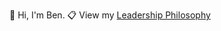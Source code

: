 👋 Hi, I'm Ben.
📋 View my [Leadership Philosophy](https://github.com/benedict-ryan/bio/blob/main/leadership-philosophy.md)
